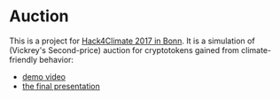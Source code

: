 # Auction
This is a project for [Hack4Climate 2017 in Bonn](https://hack4climate.org). It is a simulation of (Vickrey's Second-price) auction for cryptotokens gained from climate-friendly behavior:

* [demo video](https://youtu.be/mRIvy8dZaZs)
* [the final presentation](https://docs.google.com/presentation/d/1pUFqM5dso1gt5IH3D5O_q69Oq07tN8CFFZEJ7eqylPI)

